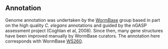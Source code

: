 Annotation
----------

Genome annotation was undertaken by the
[WormBase](http://www.wormbase.org) group based in part on the high
quality *C. elegans* annotations and guided by the nGASP assessment
project (Coghlan et al, 2008). Since then, many gene structures have
been improved manually by WormBase curators. The annotation here
corresponds with WormBase
[WS260](ftp://ftp.wormbase.org/pub/wormbase/releases/WS260/species/c_remanei).
